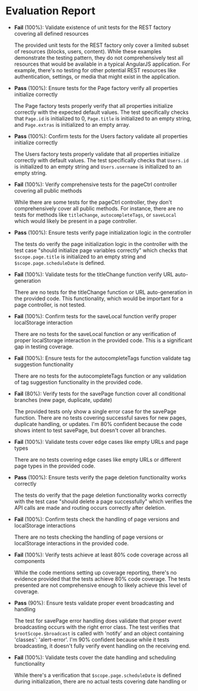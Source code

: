# Evaluation Report

- **Fail** (100%): Validate existence of unit tests for the REST factory covering all defined resources

    The provided unit tests for the REST factory only cover a limited subset of resources (blocks, users, content). While these examples demonstrate the testing pattern, they do not comprehensively test all resources that would be available in a typical AngularJS application. For example, there's no testing for other potential REST resources like authentication, settings, or media that might exist in the application.

- **Pass** (100%): Ensure tests for the Page factory verify all properties initialize correctly

    The Page factory tests properly verify that all properties initialize correctly with the expected default values. The test specifically checks that `Page.id` is initialized to 0, `Page.title` is initialized to an empty string, and `Page.extras` is initialized to an empty array.

- **Pass** (100%): Confirm tests for the Users factory validate all properties initialize correctly

    The Users factory tests properly validate that all properties initialize correctly with default values. The test specifically checks that `Users.id` is initialized to an empty string and `Users.username` is initialized to an empty string.

- **Fail** (100%): Verify comprehensive tests for the pageCtrl controller covering all public methods

    While there are some tests for the pageCtrl controller, they don't comprehensively cover all public methods. For instance, there are no tests for methods like `titleChange`, `autocompleteTags`, or `saveLocal` which would likely be present in a page controller.

- **Pass** (100%): Ensure tests verify page initialization logic in the controller

    The tests do verify the page initialization logic in the controller with the test case "should initialize page variables correctly" which checks that `$scope.page.title` is initialized to an empty string and `$scope.page.scheduleDate` is defined.

- **Fail** (100%): Validate tests for the titleChange function verify URL auto-generation

    There are no tests for the titleChange function or URL auto-generation in the provided code. This functionality, which would be important for a page controller, is not tested.

- **Fail** (100%): Confirm tests for the saveLocal function verify proper localStorage interaction

    There are no tests for the saveLocal function or any verification of proper localStorage interaction in the provided code. This is a significant gap in testing coverage.

- **Fail** (100%): Ensure tests for the autocompleteTags function validate tag suggestion functionality

    There are no tests for the autocompleteTags function or any validation of tag suggestion functionality in the provided code.

- **Fail** (80%): Verify tests for the savePage function cover all conditional branches (new page, duplicate, update)

    The provided tests only show a single error case for the savePage function. There are no tests covering successful saves for new pages, duplicate handling, or updates. I'm 80% confident because the code shows intent to test savePage, but doesn't cover all branches.

- **Fail** (100%): Validate tests cover edge cases like empty URLs and page types

    There are no tests covering edge cases like empty URLs or different page types in the provided code.

- **Pass** (100%): Ensure tests verify the page deletion functionality works correctly

    The tests do verify that the page deletion functionality works correctly with the test case "should delete a page successfully" which verifies the API calls are made and routing occurs correctly after deletion.

- **Fail** (100%): Confirm tests check the handling of page versions and localStorage interactions

    There are no tests checking the handling of page versions or localStorage interactions in the provided code.

- **Fail** (100%): Verify tests achieve at least 80% code coverage across all components

    While the code mentions setting up coverage reporting, there's no evidence provided that the tests achieve 80% code coverage. The tests presented are not comprehensive enough to likely achieve this level of coverage.

- **Pass** (90%): Ensure tests validate proper event broadcasting and handling

    The test for savePage error handling does validate that proper event broadcasting occurs with the right error class. The test verifies that `$rootScope.$broadcast` is called with 'notify' and an object containing 'classes': 'alert-error'. I'm 90% confident because while it tests broadcasting, it doesn't fully verify event handling on the receiving end.

- **Fail** (100%): Validate tests cover the date handling and scheduling functionality

    While there's a verification that `$scope.page.scheduleDate` is defined during initialization, there are no actual tests covering date handling or